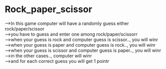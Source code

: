 # Rock_paper_scissor
-->In this game computer will have a randomly guess either rock/paper/scissor</br>
-->you have to guess and enter one among rock/paper/scissorr</br>
-->when your guess is rock and computer guess is scissor.., you will winr</br>
-->when your guess is paper and computer guess is rock.., you will winr</br>
-->when your guess is scissor and computer guess is paper.., you will winr</br>
-->in the other cases.., computer will winr</br>
-->and for each correct guess you will get 1 pointr</br>
